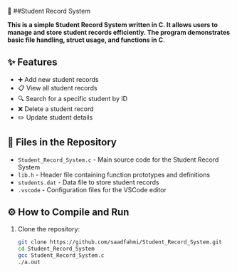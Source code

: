  📝 ##Student Record System

**This is a simple Student Record System written in C. It allows users to manage and store student records efficiently. The program demonstrates basic file handling, struct usage, and functions in C**.

## ✨ Features

- ➕ Add new student records  
- 📋 View all student records  
- 🔍 Search for a specific student by ID  
- ❌ Delete a student record  
- ✏️ Update student details  

## 📂 Files in the Repository

- `Student_Record_System.c` - Main source code for the Student Record System  
- `lib.h` - Header file containing function prototypes and definitions  
- `students.dat` - Data file to store student records  
- `.vscode` - Configuration files for the VSCode editor  

## ⚙️ How to Compile and Run

1. Clone the repository:

   ```bash
   git clone https://github.com/saadfahmi/Student_Record_System.git
   cd Student_Record_System
   gcc Student_Record_System.c
   ./a.out
